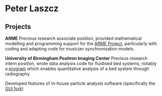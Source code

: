 # Peter Laszcz

## Projects
**ARME**
Previous research associate position, provided mathematical modelling and programming support for the [ARME Project](https://github.com/arme-project), particularly with coding and adapting code for musician synchronisation models.

**University of Birmingham Positron Imaging Center**
Previous research intern position, wrote data analysis code for fluidised bed systems, notably a [program](https://peter-laszcz.github.io/writeup.pdf) which enables quantitative analysis of a bed system through radiography.

Developed features of in-house particle analysis software (specifically the [GUI fork](https://github.com/dwerner95/up4-GUI))



